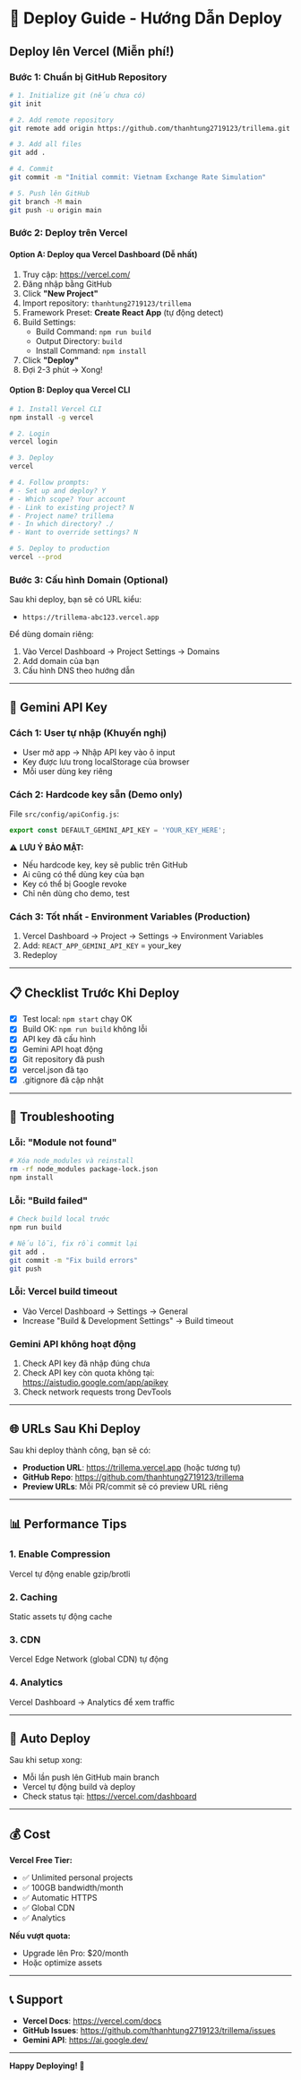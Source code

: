# 🚀 Deploy Guide - Hướng Dẫn Deploy

## Deploy lên Vercel (Miễn phí!)

### Bước 1: Chuẩn bị GitHub Repository

```bash
# 1. Initialize git (nếu chưa có)
git init

# 2. Add remote repository
git remote add origin https://github.com/thanhtung2719123/trillema.git

# 3. Add all files
git add .

# 4. Commit
git commit -m "Initial commit: Vietnam Exchange Rate Simulation"

# 5. Push lên GitHub
git branch -M main
git push -u origin main
```

### Bước 2: Deploy trên Vercel

#### Option A: Deploy qua Vercel Dashboard (Dễ nhất)

1. Truy cập: https://vercel.com/
2. Đăng nhập bằng GitHub
3. Click **"New Project"**
4. Import repository: `thanhtung2719123/trillema`
5. Framework Preset: **Create React App** (tự động detect)
6. Build Settings:
   - Build Command: `npm run build`
   - Output Directory: `build`
   - Install Command: `npm install`
7. Click **"Deploy"**
8. Đợi 2-3 phút → Xong!

#### Option B: Deploy qua Vercel CLI

```bash
# 1. Install Vercel CLI
npm install -g vercel

# 2. Login
vercel login

# 3. Deploy
vercel

# 4. Follow prompts:
# - Set up and deploy? Y
# - Which scope? Your account
# - Link to existing project? N
# - Project name? trillema
# - In which directory? ./
# - Want to override settings? N

# 5. Deploy to production
vercel --prod
```

### Bước 3: Cấu hình Domain (Optional)

Sau khi deploy, bạn sẽ có URL kiểu:
- `https://trillema-abc123.vercel.app`

Để dùng domain riêng:
1. Vào Vercel Dashboard → Project Settings → Domains
2. Add domain của bạn
3. Cấu hình DNS theo hướng dẫn

---

## 🔑 Gemini API Key

### Cách 1: User tự nhập (Khuyến nghị)
- User mở app → Nhập API key vào ô input
- Key được lưu trong localStorage của browser
- Mỗi user dùng key riêng

### Cách 2: Hardcode key sẵn (Demo only)
File `src/config/apiConfig.js`:
```javascript
export const DEFAULT_GEMINI_API_KEY = 'YOUR_KEY_HERE';
```

⚠️ **LƯU Ý BẢO MẬT:**
- Nếu hardcode key, key sẽ public trên GitHub
- Ai cũng có thể dùng key của bạn
- Key có thể bị Google revoke
- Chỉ nên dùng cho demo, test

### Cách 3: Tốt nhất - Environment Variables (Production)
1. Vercel Dashboard → Project → Settings → Environment Variables
2. Add: `REACT_APP_GEMINI_API_KEY` = your_key
3. Redeploy

---

## 📋 Checklist Trước Khi Deploy

- [x] Test local: `npm start` chạy OK
- [x] Build OK: `npm run build` không lỗi
- [x] API key đã cấu hình
- [x] Gemini API hoạt động
- [x] Git repository đã push
- [x] vercel.json đã tạo
- [x] .gitignore đã cập nhật

---

## 🐛 Troubleshooting

### Lỗi: "Module not found"
```bash
# Xóa node_modules và reinstall
rm -rf node_modules package-lock.json
npm install
```

### Lỗi: "Build failed"
```bash
# Check build local trước
npm run build

# Nếu lỗi, fix rồi commit lại
git add .
git commit -m "Fix build errors"
git push
```

### Lỗi: Vercel build timeout
- Vào Vercel Dashboard → Settings → General
- Increase "Build & Development Settings" → Build timeout

### Gemini API không hoạt động
1. Check API key đã nhập đúng chưa
2. Check API key còn quota không tại: https://aistudio.google.com/app/apikey
3. Check network requests trong DevTools

---

## 🌐 URLs Sau Khi Deploy

Sau khi deploy thành công, bạn sẽ có:

- **Production URL**: https://trillema.vercel.app (hoặc tương tự)
- **GitHub Repo**: https://github.com/thanhtung2719123/trillema
- **Preview URLs**: Mỗi PR/commit sẽ có preview URL riêng

---

## 📊 Performance Tips

### 1. Enable Compression
Vercel tự động enable gzip/brotli

### 2. Caching
Static assets tự động cache

### 3. CDN
Vercel Edge Network (global CDN) tự động

### 4. Analytics
Vercel Dashboard → Analytics để xem traffic

---

## 🔄 Auto Deploy

Sau khi setup xong:
- Mỗi lần push lên GitHub main branch
- Vercel tự động build và deploy
- Check status tại: https://vercel.com/dashboard

---

## 💰 Cost

**Vercel Free Tier:**
- ✅ Unlimited personal projects
- ✅ 100GB bandwidth/month
- ✅ Automatic HTTPS
- ✅ Global CDN
- ✅ Analytics

**Nếu vượt quota:**
- Upgrade lên Pro: $20/month
- Hoặc optimize assets

---

## 📞 Support

- **Vercel Docs**: https://vercel.com/docs
- **GitHub Issues**: https://github.com/thanhtung2719123/trillema/issues
- **Gemini API**: https://ai.google.dev/

---

**Happy Deploying! 🚀**


